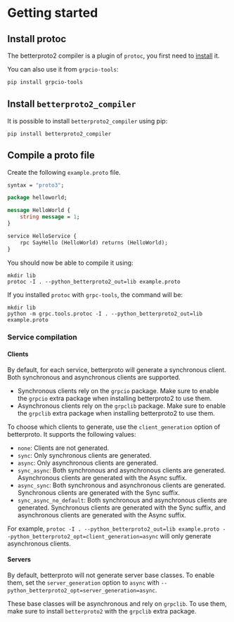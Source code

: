 # Getting started

## Install protoc

The betterproto2 compiler is a plugin of `protoc`, you first need to [install](https://grpc.io/docs/protoc-installation/) it.

You can also use it from `grpcio-tools`:

```sh
pip install grpcio-tools
```

## Install `betterproto2_compiler`

It is possible to install `betterproto2_compiler` using pip:

```
pip install betterproto2_compiler
```

## Compile a proto file

Create the following `example.proto` file.

```proto
syntax = "proto3";

package helloworld;

message HelloWorld {
    string message = 1;
}

service HelloService {
    rpc SayHello (HelloWorld) returns (HelloWorld);
}
```

You should now be able to compile it using:

```
mkdir lib
protoc -I . --python_betterproto2_out=lib example.proto
```

If you installed `protoc` with `grpc-tools`, the command will be:

```
mkdir lib
python -m grpc.tools.protoc -I . --python_betterproto2_out=lib example.proto
```

### Service compilation

#### Clients

By default, for each service, betterproto will generate a synchronous client. Both synchronous and asynchronous clients
are supported.

  - Synchronous clients rely on the `grpcio` package. Make sure to enable the `grpcio` extra package when installing
    betterproto2 to use them.
  - Asynchronous clients rely on the `grpclib` package. Make sure to enable the `grpclib` extra package when installing
    betterproto2 to use them.

To choose which clients to generate, use the `client_generation` option of betterproto. It supports the following
values:

  - `none`: Clients are not generated.
  - `sync`: Only synchronous clients are generated.
  - `async`: Only asynchronous clients are generated.
  - `sync_async`: Both synchronous and asynchronous clients are generated.
        Asynchronous clients are generated with the Async suffix.
  - `async_sync`: Both synchronous and asynchronous clients are generated.
        Synchronous clients are generated with the Sync suffix.
  - `sync_async_no_default`: Both synchronous and asynchronous clients are generated.
        Synchronous clients are generated with the Sync suffix, and asynchronous clients are generated with the Async
        suffix.

For example, `protoc -I . --python_betterproto2_out=lib example.proto --python_betterproto2_opt=client_generation=async`
will only generate asynchronous clients.

#### Servers

By default, betterproto will not generate server base classes. To enable them, set the `server_generation` option to
`async` with `--python_betterproto2_opt=server_generation=async`.

These base classes will be asynchronous and rely on `grpclib`. To use them, make sure to install `betterproto2` with the
`grpclib` extra package.
